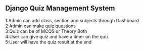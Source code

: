 <h2>Django Quiz Management System</h2>
1:Admin can add class, section and subjects through Dashboard<br>
2:Admin can make quiz questions<br>
3:Quiz can be of MCQS or Theory Both<br>
4:User can give quiz and have a timer on the quiz<br>
5:User will have the quiz result at the end <br>


